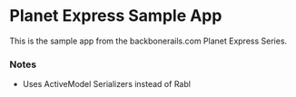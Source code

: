 # Planet Express Sample App

This is the sample app from the backbonerails.com Planet Express Series. 

### Notes

* Uses ActiveModel Serializers instead of Rabl

